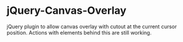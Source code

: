 jQuery-Canvas-Overlay
=====================

jQuery plugin to allow canvas overlay with cutout at the current cursor position. Actions with elements behind this are still working.
